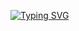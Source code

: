 <a href="https://git.io/typing-svg"><img src="https://readme-typing-svg.demolab.com?font=Fira+Code&pause=1000&color=FF5400&background=3F0A9E00&width=435&lines=+Hello+%2C+I+am+Vedant++Jadhav+" alt="Typing SVG" /></a>
